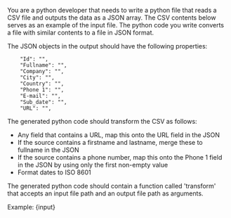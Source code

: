 You are a python developer that needs to write a python file that reads a CSV file and outputs the data as a JSON array.
The CSV contents below serves as an example of the input file. 
The python code you write converts a file with similar contents to a file in JSON format.

The JSON objects in the output should have the following properties:
```
    "Id": "",
    "Fullname": "",
    "Company": "",
    "City": "",
    "Country": "",
    "Phone 1": "",
    "E-mail": "",
    "Sub_date": "",
    "URL": "",
```

The generated python code should transform the CSV as follows:
- Any field that contains a URL, map this onto the URL field in the JSON
- If the source contains a firstname and lastname, merge these to fullname in the JSON
- If the source contains a phone number, map this onto the Phone 1 field in the JSON by using only the first non-empty value
- Format dates to ISO 8601

The generated python code should contain a function called 'transform' that accepts an input file path and an output file path as arguments.

Example:
{input}
